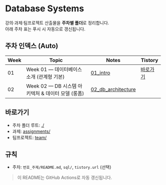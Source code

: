 # Database Systems

강의·과제·팀프로젝트 산출물을 **주차별 폴더**로 정리합니다.  
아래 주차 표는 푸시 시 자동으로 갱신됩니다.

## 주차 인덱스 (Auto)
| Week | Topic | Notes | Tistory |
|---|---|---|---|
| 01 | Week 01 — 데이터베이스 소개 (관계형 기본) | [01_intro](./01_intro/README.md) | [바로가기](https://hedycode.tistory.com/38) |
| 02 | Week 02 — DB 시스템 아키텍처 & 데이터 모델 (롱폼) | [02_db_architecture](./02_db_architecture/README.md) |  |

## 바로가기
- 주차 폴더 루트: [./](./)
- 과제: [assignments/](./assignments/)
- 팀프로젝트: [team/](./team/)

## 규칙
- 주차: `번호_주제/README.md`, `sql/`, `tistory.url` (선택)

> 이 README는 GitHub Actions로 자동 갱신됩니다.
